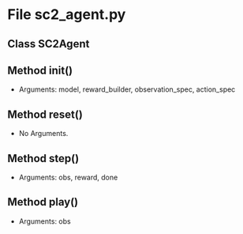 # File sc2_agent.py

## Class SC2Agent

## Method __init__()

- Arguments: model, reward_builder, observation_spec, action_spec

## Method reset()

- No Arguments.

## Method step()

- Arguments: obs, reward, done

## Method play()

- Arguments: obs
